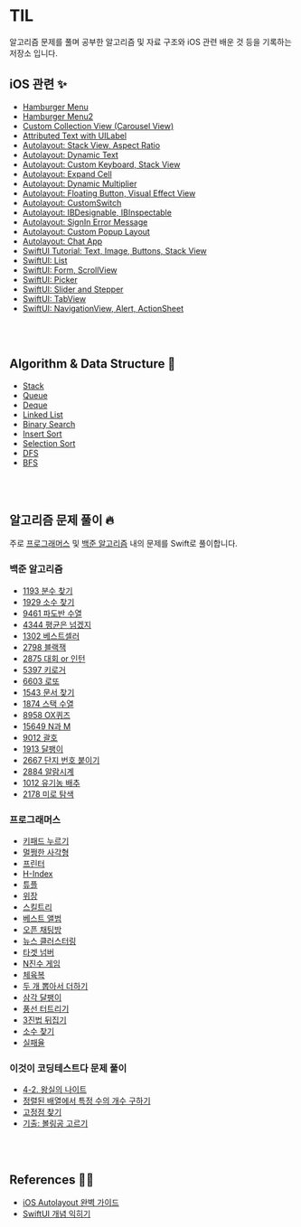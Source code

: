 # TIL

알고리즘 문제를 풀며 공부한 알고리즘 및 자료 구조와 iOS 관련 배운 것 등을 기록하는 저장소 입니다.


## iOS 관련 ✨

- [Hamburger Menu](https://github.com/Be-beee/TIL-2/tree/main/iOS/HamburgerMenu)
- [Hamburger Menu2](https://github.com/Be-beee/TIL-2/tree/main/iOS/HamburgerMenu_2)
- [Custom Collection View (Carousel View)](https://github.com/Be-beee/TIL-2/tree/main/iOS/CollectionView_Custom)
- [Attributed Text with UILabel](https://github.com/Be-beee/TIL-2/tree/main/iOS/AttributedString_Test)
- [Autolayout: Stack View, Aspect Ratio](https://github.com/Be-beee/TIL-2/tree/main/iOS/Calc_StackView)
- [Autolayout: Dynamic Text](https://github.com/Be-beee/TIL-2/tree/main/iOS/Cert_Exam)
- [Autolayout: Custom Keyboard, Stack View](https://github.com/Be-beee/TIL-2/tree/main/iOS/CustomKeyboard)
- [Autolayout: Expand Cell](https://github.com/Be-beee/TIL-2/tree/main/iOS/ExpandCellAtLabel)
- [Autolayout: Dynamic Multiplier](https://github.com/Be-beee/TIL-2/tree/main/iOS/Chart_Multipler)
- [Autolayout: Floating Button, Visual Effect View](https://github.com/Be-beee/TIL-2/tree/main/iOS/FloatingButton)
- [Autolayout: CustomSwitch](https://github.com/Be-beee/TIL-2/tree/main/iOS/CustomSwitch)
- [Autolayout: IBDesignable, IBInspectable](https://github.com/Be-beee/TIL-2/tree/main/iOS/CodeConnectNib)
- [Autolayout: SignIn Error Message](https://github.com/Be-beee/TIL-2/tree/main/iOS/SignInTest)
- [Autolayout: Custom Popup Layout](https://github.com/Be-beee/TIL-2/tree/main/iOS/Popup_Layout)
- [Autolayout: Chat App](https://github.com/Be-beee/TIL-2/tree/main/iOS/Chat_App)
- [SwiftUI Tutorial: Text, Image, Buttons, Stack View](https://github.com/Be-beee/TIL-2/tree/main/SwiftUI/SwiftUI_Test)
- [SwiftUI: List](https://github.com/Be-beee/TIL-2/tree/main/SwiftUI/List)
- [SwiftUI: Form, ScrollView](https://github.com/Be-beee/TIL-2/tree/main/SwiftUI/ScrollView)
- [SwiftUI: Picker](https://github.com/Be-beee/TIL-2/tree/main/SwiftUI/Picker)
- [SwiftUI: Slider and Stepper](https://github.com/Be-beee/TIL-2/tree/main/SwiftUI/Slider_and_Stepper)
- [SwiftUI: TabView](https://github.com/Be-beee/TIL-2/tree/main/SwiftUI/TabView)
- [SwiftUI: NavigationView, Alert, ActionSheet](https://github.com/Be-beee/TIL-2/tree/main/SwiftUI/NavigationView)
<br>
<br>

## Algorithm & Data Structure 👀

- [Stack](https://github.com/Be-beee/TIL-2/tree/main/Algorithm/Stack)
- [Queue](https://github.com/Be-beee/TIL-2/tree/main/Algorithm/Queue)
- [Deque](https://github.com/Be-beee/TIL-2/tree/main/Algorithm/Deque)
- [Linked List](https://github.com/Be-beee/TIL-2/tree/main/Algorithm/Linked_List)
- [Binary Search](https://github.com/Be-beee/TIL-2/tree/main/Algorithm/Binary_Search)
- [Insert Sort](https://github.com/Be-beee/TIL-2/tree/main/Algorithm/InsertSort)
- [Selection Sort](https://github.com/Be-beee/TIL-2/tree/main/Algorithm/Selection_Sort)
- [DFS](https://github.com/Be-beee/TIL-2/tree/main/Algorithm/DFS)
- [BFS](https://github.com/Be-beee/TIL-2/tree/main/Algorithm/BFS)
<br>
<br>

## 알고리즘 문제 풀이 🔥

주로 [프로그래머스](https://programmers.co.kr/learn/challenges) 및 [백준 알고리즘](https://www.acmicpc.net) 내의 문제를 Swift로 풀이합니다.

### 백준 알고리즘

- [1193 분수 찾기](https://github.com/Be-beee/TIL-2/tree/main/Solution/finding_fraction)
- [1929 소수 찾기](https://github.com/Be-beee/TIL-2/tree/main/Solution/finding_prime_1929)
- [9461 파도반 수열](https://github.com/Be-beee/TIL-2/tree/main/Solution/spiral_9461)
- [4344 평균은 넘겠지](https://github.com/Be-beee/TIL-2/tree/main/Solution/average_4344)
- [1302 베스트셀러](https://github.com/Be-beee/TIL-2/tree/main/Solution/bestceller_1302)
- [2798 블랙잭](https://github.com/Be-beee/TIL-2/tree/main/Solution/blackjack_2798)
- [2875 대회 or 인턴](https://github.com/Be-beee/TIL-2/tree/main/Solution/contest_or_intern_2875)
- [5397 키로거](https://github.com/Be-beee/TIL-2/tree/main/Solution/keylogger_5397)
- [6603 로또](https://github.com/Be-beee/TIL-2/tree/main/Solution/lotto_6603)
- [1543 문서 찾기](https://github.com/Be-beee/TIL-2/tree/main/Solution/searching_document_1543)
- [1874 스택 수열](https://github.com/Be-beee/TIL-2/tree/main/Solution/stack_progression_1874)
- [8958 OX퀴즈](https://github.com/Be-beee/TIL-2/tree/main/Solution/OXquiz_8958)
- [15649 N과 M](https://github.com/Be-beee/TIL-2/tree/main/Solution/N_and_M_15649)
- [9012 괄호](https://github.com/Be-beee/TIL-2/tree/main/Solution/parenthesis_string_9012)
- [1913 달팽이](https://github.com/Be-beee/TIL-2/tree/main/Solution/snail_1913)
- [2667 단지 번호 붙이기](https://github.com/Be-beee/TIL-2/tree/main/Solution/zipcode_2667)
- [2884 알람시계](https://github.com/Be-beee/TIL-2/tree/main/Solution/alarm_clock_2884)
- [1012 유기농 배추](https://github.com/Be-beee/TIL-2/tree/main/Solution/lettuce_1012)
- [2178 미로 탐색](https://github.com/Be-beee/TIL-2/tree/main/Solution/maze_2178)

### 프로그래머스

- [키패드 누르기](https://github.com/Be-beee/TIL-2/tree/main/Solution/programmers_keypad)
- [멀쩡한 사각형](https://github.com/Be-beee/TIL-2/tree/main/Solution/programmers_valid_rectangle)
- [프린터](https://github.com/Be-beee/TIL-2/tree/main/Solution/programmers_printer)
- [H-Index](https://github.com/Be-beee/TIL-2/tree/main/Solution/programmers_h_index)
- [튜플](https://github.com/Be-beee/TIL-2/tree/main/Solution/programmers_tuple)
- [위장](https://github.com/Be-beee/TIL-2/tree/main/Solution/programmers_disguise)
- [스킬트리](https://github.com/Be-beee/TIL-2/tree/main/Solution/programmers_skill_tree)
- [베스트 앨범](https://github.com/Be-beee/TIL-2/tree/main/Solution/programmers_best_album)
- [오픈 채팅방](https://github.com/Be-beee/TIL-2/tree/main/Solution/programmers_open_chat)
- [뉴스 클러스터링](https://github.com/Be-beee/TIL-2/tree/main/Solution/programmers_news_clustering)
- [타겟 넘버](https://github.com/Be-beee/TIL-2/tree/main/Solution/programmers_target_number)
- [N진수 게임](https://github.com/Be-beee/TIL-2/tree/main/Solution/programmers_base_n)
- [체육복](https://github.com/Be-beee/TIL-2/tree/main/Solution/programmers_training_clothes)
- [두 개 뽑아서 더하기](https://github.com/Be-beee/TIL-2/tree/main/Solution/programmers_select_two)
- [삼각 달팽이](https://github.com/Be-beee/TIL-2/tree/main/Solution/programmers_tri_snail)
- [풍선 터트리기](https://github.com/Be-beee/TIL-2/tree/main/Solution/programmers_balloon)
- [3진법 뒤집기](https://github.com/Be-beee/TIL-2/tree/main/Solution/programmers_base_3)
- [소수 찾기](https://github.com/Be-beee/TIL-2/tree/main/Solution/programmers_finding_prime)
- [실패율](https://github.com/Be-beee/TIL-2/tree/main/Solution/programmers_failure)

### 이것이 코딩테스트다 문제 풀이

- [4-2. 왕실의 나이트](https://github.com/Be-beee/TIL-2/tree/main/Solution/Chess_knight)
- [정렬된 배열에서 특정 수의 개수 구하기](https://github.com/Be-beee/TIL-2/tree/main/Solution/binary_search_ex)
- [고정점 찾기](https://github.com/Be-beee/TIL-2/tree/main/Solution/fixed_point)
- [기출: 볼링공 고르기](https://github.com/Be-beee/TIL-2/tree/main/Solution/Bowling_ball)
<br>
<br>

## References 👩‍💻

- [iOS Autolayout 완벽 가이드](https://www.inflearn.com/course/autolayout)
- [SwiftUI 개념 익히기](https://www.inflearn.com/course/SwiftUI-개념-iOS)
